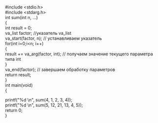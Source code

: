 \#include <stdio.h>  
\#include <stdarg.h>  
int sum(int n, ...)  
{  
int result = 0;  
va_list factor; //указатель va_list  
va_start(factor, n); // устанавливаем указатель  
for(int i=0;i<n; i++)  
{  
result += va_arg(factor, int); // получаем значение текущего параметра типа int  
}  
va_end(factor); // завершаем обработку параметров  
return result;  
}  
int main(void)  
{  
  
printf("%d \n", sum(4, 1, 2, 3, 4));  
printf("%d \n", sum(5, 12, 21, 13, 4, 5));  
return 0;  
}
